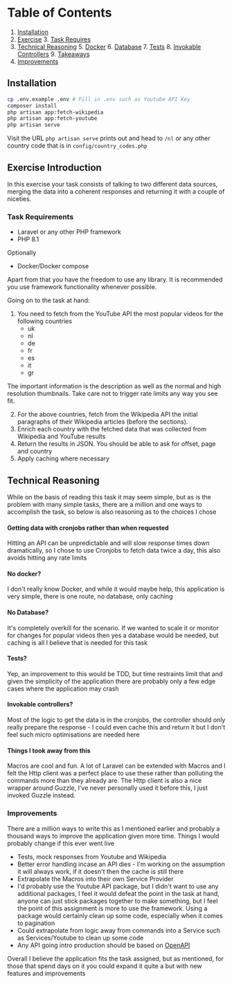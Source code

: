 # Table of Contents

1. [Installation](#installation)
2. [Exercise](#exercise-introduction)
   3. [Task Requires](#task-requirements)
4. [Technical Reasoning](#technical-reasoning)
   5. [Docker](#no-docker)
   6. [Database](#no-database)
   7. [Tests](#tests)
   8. [Invokable Controllers](#invokable-controllers)
   9. [Takeaways](#things-i-took-away-from-this)
10. [Improvements](#improvements)

## Installation

```bash
cp .env.example .env # Fill in .env such as Youtube API Key
composer install
php artisan app:fetch-wikipedia
php artisan app:fetch-youtube
php artisan serve
```

Visit the URL `php artisan serve` prints out and head to `/nl` or any other country code that is in `config/country_codes.php`

## Exercise Introduction

In this exercise your task consists of talking to two different data sources, merging the data into a coherent responses
and returning it with a couple of niceties.

### Task Requirements

- Laravel or any other PHP framework
- PHP 8.1

Optionally

- Docker/Docker compose

Apart from that you have the freedom to use any library. It is recommended you use framework functionality whenever
possible.

Going on to the task at hand:

1. You need to fetch from the YouTube API the most popular videos for the following countries
    - uk
    - nl
    - de
    - fr
    - es
    - it
    - gr

The important information is the description as well as the normal and high resolution thumbnails. Take care not to
trigger rate limits any way you see fit.

2. For the above countries, fetch from the Wikipedia API the initial paragraphs of their Wikipedia articles (before the
   sections).
3. Enrich each country with the fetched data that was collected from Wikipedia and YouTube results
4. Return the results in JSON. You should be able to ask for offset, page and country
5. Apply caching where necessary

## Technical Reasoning

While on the basis of reading this task it may seem simple, but as is the problem with many simple tasks, there are a
million and one ways to accomplish the task, so below is also reasoning as to the choices I chose

#### Getting data with cronjobs rather than when requested

Hitting an API can be unpredictable and will slow response times down dramatically, so I chose to use Cronjobs to fetch
data twice a day, this also avoids hitting any rate limits

#### No docker?

I don't really know Docker, and while it would maybe help, this application is very simple, there is one route, no
database, only caching

#### No Database?

It's completely overkill for the scenario. If we wanted to scale it or monitor for changes for popular videos then yes a
database would be needed, but caching is all I believe that is needed for this task

#### Tests?

Yep, an improvement to this would be TDD, but time restraints limit that and given the simplicity of the application
there are probably only a few edge cases where the application may crash

#### Invokable controllers?

Most of the logic to get the data is in the cronjobs, the controller should only really prepare the response - I could
even cache this and return it but I don't feel such micro optimisations are needed here

#### Things I took away from this

Macros are cool and fun. A lot of Laravel can be extended with Macros and I felt the Http client was a perfect place to
use these rather than polluting the commands more than they already are. The Http client is also a nice wrapper around
Guzzle, I've never personally used it before this, I just invoked Guzzle instead.

### Improvements

There are a million ways to write this as I mentioned earlier and probably a thousand ways to improve the application
given more time. Things I would probably change if this ever went live

- Tests, mock responses from Youtube and Wikipedia
- Better error handling incase an API dies - I'm working on the assumption it will always work, if it doesn't then the
  cache is still there
- Extrapolate the Macros into their own Service Provider
- I'd probably use the Youtube API package, but I didn't want to use any additional packages, I feel it would defeat the
  point in the task at hand, anyone can just stick packages together to make something, but I feel the point of this
  assignment is more to use the framework. Using a package would certainly clean up some code, especially when it comes
  to pagination
- Could extrapolate from logic away from commands into a Service such as Services/Youtube to clean up some code
- Any API going intro production should be based on [OpenAPI](https://spec.openapis.org/oas/v3.0.3)

Overall I believe the application fits the task assigned, but as mentioned, for those that spend days on it you could
expand it quite a but with new features and improvements
